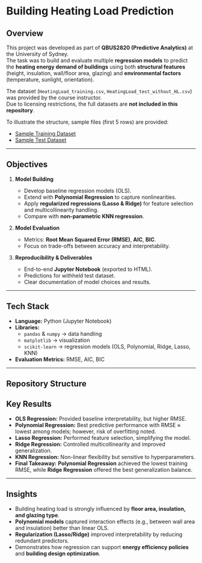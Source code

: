 # Building Heating Load Prediction  

## Overview  
This project was developed as part of **QBUS2820 (Predictive Analytics)** at the University of Sydney.  
The task was to build and evaluate multiple **regression models** to predict the **heating energy demand of buildings** using both **structural features** (height, insulation, wall/floor area, glazing) and **environmental factors** (temperature, sunlight, orientation).  

The dataset (`HeatingLoad_training.csv`, `HeatingLoad_test_without_HL.csv`) was provided by the course instructor.  
Due to licensing restrictions, the full datasets are **not included in this repository**.  

To illustrate the structure, sample files (first 5 rows) are provided:  
- [Sample Training Dataset](https://github.com/yun-522/heating-load-prediction/blob/39a966bf3bdc0c0f22aaefc5c26097359873b716/sample_training.csv)  
- [Sample Test Dataset](https://github.com/yun-522/heating-load-prediction/blob/16695b1b0b2f541a3be62c00352a50fae73f0669/sample_test.csv)  


---

## Objectives  
1. **Model Building**  
   - Develop baseline regression models (OLS).  
   - Extend with **Polynomial Regression** to capture nonlinearities.  
   - Apply **regularized regressions (Lasso & Ridge)** for feature selection and multicollinearity handling.  
   - Compare with **non-parametric KNN regression**.  

2. **Model Evaluation**  
   - Metrics: **Root Mean Squared Error (RMSE)**, **AIC**, **BIC**.  
   - Focus on trade-offs between accuracy and interpretability.  

3. **Reproducibility & Deliverables**  
   - End-to-end **Jupyter Notebook** (exported to HTML).  
   - Predictions for withheld test dataset.  
   - Clear documentation of model choices and results.  

---

## Tech Stack  
- **Language:** Python (Jupyter Notebook)  
- **Libraries:**  
  - `pandas` & `numpy` → data handling  
  - `matplotlib` → visualization  
  - `scikit-learn` → regression models (OLS, Polynomial, Ridge, Lasso, KNN)  
- **Evaluation Metrics:** RMSE, AIC, BIC  

---

## Repository Structure  


## Key Results  
- **OLS Regression:** Provided baseline interpretability, but higher RMSE.  
- **Polynomial Regression:** Best predictive performance with RMSE ≈ lowest among models; however, risk of overfitting noted.  
- **Lasso Regression:** Performed feature selection, simplifying the model.  
- **Ridge Regression:** Controlled multicollinearity and improved generalization.  
- **KNN Regression:** Non-linear flexibility but sensitive to hyperparameters.  
- **Final Takeaway:** **Polynomial Regression** achieved the lowest training RMSE, while **Ridge Regression** offered the best generalization balance.  

---

## Insights  
- Building heating load is strongly influenced by **floor area, insulation, and glazing type**.  
- **Polynomial models** captured interaction effects (e.g., between wall area and insulation) better than linear OLS.  
- **Regularization (Lasso/Ridge)** improved interpretability by reducing redundant predictors.  
- Demonstrates how regression can support **energy efficiency policies** and **building design optimization**.  
